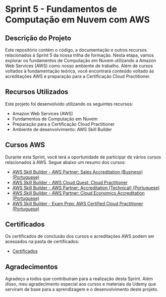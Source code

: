 # Sprint 5 - Fundamentos de Computação em Nuvem com AWS

## Descrição do Projeto

Este repositório contém o código, a documentação e outros recursos relacionados à Sprint 5 da nossa trilha de formação. Nesta etapa, vamos explorar os fundamentos de Computação em Nuvem utilizando a Amazon Web Services (AWS) como nosso ambiente de trabalho. Além de cursos voltados à fundamentação teórica, você encontrará conteúdo voltado às acreditações AWS e preparação para a Certificação Cloud Practitioner.

## Recursos Utilizados

Este projeto foi desenvolvido utilizando os seguintes recursos:

- Amazon Web Services (AWS)
- Fundamentos de Computação em Nuvem
- Preparação para a Certificação Cloud Practitioner
- Ambiente de desenvolvimento: AWS Skill Builder

## Cursos AWS

Durante esta Sprint, você terá a oportunidade de participar de vários cursos relacionados à AWS. Segue abaixo um resumo dos cursos:

- [AWS Skill Builder - AWS Partner: Sales Accreditation (Business) (Portuguese)](link-para-curso)
- [AWS Skill Builder - AWS Cloud Quest: Cloud Practitioner](link-para-curso)
- [AWS Skill Builder - AWS Partner: Accreditation (Technical) (Portuguese)](link-para-curso)
- [AWS Skill Builder - AWS Partner: Cloud Economics Accreditation (Portuguese)](link-para-curso)
- [AWS Skill Builder - Exam Prep: AWS Certified Cloud Practitioner (Portuguese)](link-para-curso)

## Certificados

Os certificados de conclusão dos cursos e acreditações AWS podem ser acessados na pasta de certificados:

- [Certificados](./Sprint%205/Certificados/)

## Agradecimentos

Agradeço a todos que contribuíram para a realização desta Sprint. Além disso, meu agradecimento especial aos cursos e materiais da Udemy que serviram de base para a aprendizagem e o desenvolvimento deste projeto.
